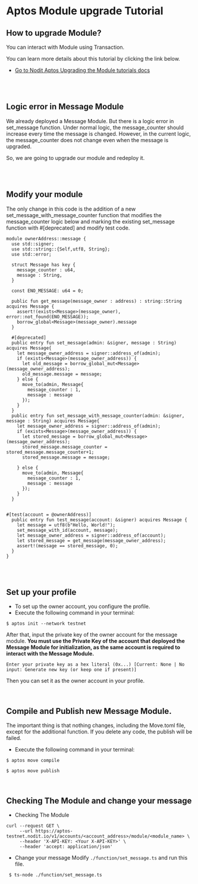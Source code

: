 # Aptos Module upgrade Tutorial

## How to upgrade Module?

You can interact with Module using Transaction.

You can learn more details about this tutorial by clicking the link below.

- [Go to Nodit Aptos Upgrading the Module tutorials docs](https://developer.nodit.io/docs/upgrading-the-module)

<br>
<br>

## Logic error in Message Module

We already deployed a Message Module. But there is a logic error in set_message function.
Under normal logic, the message_counter should increase every time the message is changed. However, in the current logic, the message_counter does not change even when the message is upgraded.

So, we are going to upgrade our module and redeploy it.

<br>
<br>

## Modify your module

The only change in this code is the addition of a new set_message_with_message_counter function that modifies the message_counter logic below and marking the existing set_message function with #[deprecated] and modify test code.

```
module ownerAddress::message {
  use std::signer;
  use std::string::{Self,utf8, String};
  use std::error;

  struct Message has key {
    message_counter : u64,
    message : String,
  }

  const ENO_MESSAGE: u64 = 0;

  public fun get_message(message_owner : address) : string::String acquires Message {
    assert!(exists<Message>(message_owner), error::not_found(ENO_MESSAGE));
    borrow_global<Message>(message_owner).message
  }

  #[deprecated]
  public entry fun set_message(admin: &signer, message : String) acquires Message{
    let message_owner_address = signer::address_of(admin);
    if (exists<Message>(message_owner_address)) {
      let old_message = borrow_global_mut<Message>(message_owner_address);
      old_message.message = message;
    } else {
      move_to(admin, Message{
        message_counter : 1,
        message : message
      });
    }
  }
  public entry fun set_message_with_message_counter(admin: &signer, message : String) acquires Message{
    let message_owner_address = signer::address_of(admin);
    if (exists<Message>(message_owner_address)) {
      let stored_message = borrow_global_mut<Message>(message_owner_address);
      stored_message.message_counter = stored_message.message_counter+1;
      stored_message.message = message;

    } else {
      move_to(admin, Message{
        message_counter : 1,
        message : message
      });
    }
  }


#[test(account = @ownerAddress)]
  public entry fun test_message(account: &signer) acquires Message {
    let message = utf8(b"Hello, World!");
    set_message_with_id(account, message);
    let message_owner_address = signer::address_of(account);
    let stored_message = get_message(message_owner_address);
    assert!(message == stored_message, 0);
  }
}
```

<br>
<br>

## Set up your profile

- To set up the owner account, you configure the profile.
- Execute the following command in your terminal:

```
$ aptos init --network testnet
```

After that, input the private key of the owner account for the message module.
**You must use the Private Key of the account that deployed the Message Module for initialization, as the same account is required to interact with the Message Module.**

```
Enter your private key as a hex literal (0x...) [Current: None | No input: Generate new key (or keep one if present)]
```

Then you can set it as the owner account in your profile.

<br>

## Compile and Publish new Message Module.

The important thing is that nothing changes, including the Move.toml file, except for the additional function. If you delete any code, the publish will be failed.

- Execute the following command in your terminal:

```
$ aptos move compile
```

```
$ aptos move publish
```

<br>

## Checking The Module and change your message

- Checking The Module

```
curl --request GET \
     --url https://aptos-testnet.nodit.io/v1/accounts/<account_address>/module/<module_name> \
     --header 'X-API-KEY: <Your X-API-KEY>' \
     --header 'accept: application/json'
```

- Change your message
  Modify `./function/set_message.ts` and run this file.

```
 $ ts-node ./function/set_message.ts
```
